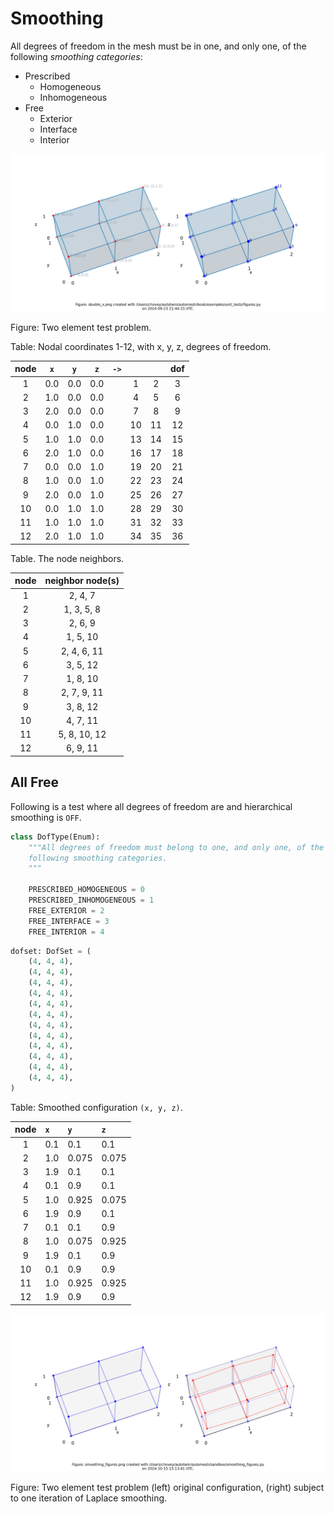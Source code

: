 # Smoothing

All degrees of freedom in the mesh must be in one, and only one, of the
following *smoothing categories*:

* Prescribed
  * Homogeneous
  * Inhomogeneous
* Free
  * Exterior
  * Interface
  * Interior

![../unit_tests/double_x.png](../unit_tests/double_x.png)

Figure: Two element test problem.

Table: Nodal coordinates 1-12, with x, y, z, degrees of freedom.

node | `x` | `y` | `z` | `->` |  |  | dof
:---: | :---: | :---: | :---: | :---: | :---: | :---: | :---:
1  | 0.0 | 0.0 | 0.0 | | 1 | 2 | 3
2  | 1.0 | 0.0 | 0.0 | | 4 | 5 | 6
3  | 2.0 | 0.0 | 0.0 | | 7 | 8 | 9
4  | 0.0 | 1.0 | 0.0 | | 10 | 11 | 12
5  | 1.0 | 1.0 | 0.0 | | 13 | 14 | 15
6  | 2.0 | 1.0 | 0.0 | | 16 | 17 | 18
7  | 0.0 | 0.0 | 1.0 | | 19 | 20 | 21
8  | 1.0 | 0.0 | 1.0 | | 22 | 23 | 24
9  | 2.0 | 0.0 | 1.0 | | 25 | 26 | 27
10 | 0.0 | 1.0 | 1.0 | | 28 | 29 | 30
11 | 1.0 | 1.0 | 1.0 | | 31 | 32 | 33
12 | 2.0 | 1.0 | 1.0 | | 34 | 35 | 36

Table. The node neighbors.

node | neighbor node(s)
:---: | :---:
1  | 2, 4, 7
2  | 1, 3, 5, 8
3  | 2, 6, 9
4  | 1, 5, 10
5  | 2, 4, 6, 11
6  | 3, 5, 12
7  | 1, 8, 10
8  | 2, 7, 9, 11
9  | 3, 8, 12
10 | 4, 7, 11
11 | 5, 8, 10, 12
12 | 6, 9, 11

## All Free

Following is a test where all degrees of freedom are and
hierarchical smoothing is `OFF`.

```python
class DofType(Enum):
    """All degrees of freedom must belong to one, and only one, of the
    following smoothing categories.
    """

    PRESCRIBED_HOMOGENEOUS = 0
    PRESCRIBED_INHOMOGENEOUS = 1
    FREE_EXTERIOR = 2
    FREE_INTERFACE = 3
    FREE_INTERIOR = 4
```

```python
dofset: DofSet = (
    (4, 4, 4),
    (4, 4, 4),
    (4, 4, 4),
    (4, 4, 4),
    (4, 4, 4),
    (4, 4, 4),
    (4, 4, 4),
    (4, 4, 4),
    (4, 4, 4),
    (4, 4, 4),
    (4, 4, 4),
    (4, 4, 4),
)
```

Table: Smoothed configuration `(x, y, z)`.

node | `x` | `y` | `z`
:---: | :--- | :--- | :---
1 | 0.1 | 0.1 |0.1
2 | 1.0 | 0.075 | 0.075
3 | 1.9 | 0.1 |0.1
4 | 0.1 | 0.9 | 0.1
5 | 1.0 | 0.925 | 0.075
6 | 1.9 | 0.9 | 0.1
7 | 0.1 | 0.1 |0.9
8 | 1.0 | 0.075 | 0.925
9 | 1.9 | 0.1 | 0.9
10 | 0.1 | 0.9 | 0.9
11 | 1.0 | 0.925 | 0.925
12 | 1.9 | 0.9 | 0.9

![free_laplace_1.png](free_laplace_1.png)

Figure: Two element test problem (left) original configuration, (right) subject to one iteration of Laplace smoothing.

